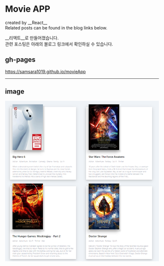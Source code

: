 Movie APP
=============
<p>created by __React__<br/>
Related posts can be found in the blog links below.<br/>
<http://samsara1019.tistory.com/category/프로젝트/%5Breact%5Dmovie_app></p>
<p>__리액트__로 만들어졌습니다.<br/>
관련 포스팅은 아래의 블로그 링크에서 확인하실 수 있습니다.<br/>
<http://samsara1019.tistory.com/category/프로젝트/%5Breact%5Dmovie_app></p>

gh-pages
-------------
<https://samsara1019.github.io/movieApp>
* * *
image
-------------
![movie project](./images/movieProject.png)